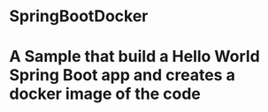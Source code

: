 # SpringBootDocker
# A Sample that build a Hello World Spring Boot app and creates a docker image of the code
